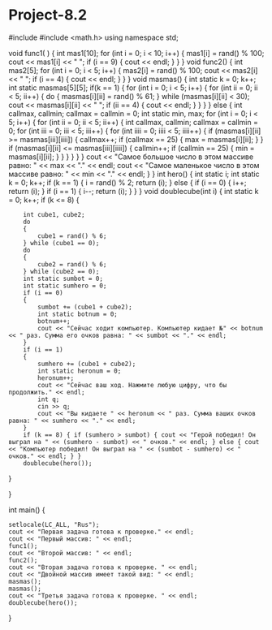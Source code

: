 # Project-8.2
#include <iostream>
#include <math.h>
using namespace std;

void func1( )
{
    int mas1[10];
    for (int i = 0; i < 10; i++)
    {
        mas1[i] = rand() % 100;
        cout << mas1[i] << " ";
        if (i == 9) { cout << endl; }
    }
}
void func2()
{
    int mas2[5];
    for (int i = 0; i < 5; i++)
    {
        mas2[i] = rand() % 100;
        cout << mas2[i] << " ";
        if (i == 4) { cout << endl; }
    }
}
void masmas()
{
    int static k = 0;
    k++;
    int static masmas[5][5];
    if(k == 1) 
    {
        for (int i = 0; i < 5; i++)
        {
            for (int ii = 0; ii < 5; ii++)
            {
                do
                {
                    masmas[i][ii] = rand() % 61;
                } while (masmas[i][ii] < 30);
                cout << masmas[i][ii] << " ";
                if (ii == 4) { cout << endl; }
            }
        }
    }
    else
    {
        int callmax, callmin;
        callmax = callmin = 0;
        int static min, max;
        for (int i = 0; i < 5; i++)
        {
            for (int ii = 0; ii < 5; ii++)
            {
                int callmax, callmin;
                callmax = callmin = 0;
                for (int iii = 0; iii < 5; iii++)
                {
                    for (int iiii = 0; iiii < 5; iiii++)
                    {
                        if (masmas[i][ii] >= masmas[iii][iiii]) { callmax++; if (callmax == 25) { max = masmas[i][ii]; }  }
                        if (masmas[i][ii] <= masmas[iii][iiii]) { callmin++; if (callmin == 25) { min = masmas[i][ii]; }  }
                    }
                }
            }
        }
        cout << "Самое большое число в этом массиве равно: " << max << "." << endl;
        cout << "Самое маленькое число в этом массиве равно: " << min << "." << endl;
    }
}
int hero()
{
    int static i;
    int static k = 0;
    k++;
    if (k == 1)
    {
        i = rand() % 2;
        return (i);
    }
    else
    {
        if (i == 0) { i++; return (i); }
        if (i == 1) { i--; return (i); }
    }
}
void doublecube(int i)
{
    int static k = 0;
    k++;
   if (k <= 8)
   {
        
        int cube1, cube2;
        do
        {
            cube1 = rand() % 6;
        } while (cube1 == 0);
        do
        {
            cube2 = rand() % 6;
        } while (cube2 == 0);
        int static sumbot = 0;
        int static sumhero = 0;
        if (i == 0)
        {        
            sumbot += (cube1 + cube2);
            int static botnum = 0;
            botnum++;
            cout << "Сейчас ходит компьютер. Компьютер кидает №" << botnum << " раз. Сумма его очков равна: " << sumbot << "." << endl;
        }
        if (i == 1)
        {           
            sumhero += (cube1 + cube2);
            int static heronum = 0;
            heronum++;
            cout << "Сейчас ваш ход. Нажмите любую цифру, что бы продолжить." << endl;
            int q;
            cin >> q;
            cout << "Вы кидаете " << heronum << " раз. Сумма ваших очков равна: " << sumhero << "." << endl;
        }
        if (k == 8) { if (sumhero > sumbot) { cout << "Герой победил! Он выграл на " << (sumhero - sumbot) << " очков." << endl; } else { cout << "Компьютер победил! Он выграл на " << (sumbot - sumhero) << " очков." << endl; } }
        doublecube(hero());
   }
   
}


int main()
{

    setlocale(LC_ALL, "Rus");
    cout << "Первая задача готова к проверке." << endl;
    cout << "Первый массив: " << endl;
    func1();
    cout << "Второй массив: " << endl;
    func2();
    cout << "Вторая задача готова к проверке. " << endl;
    cout << "Двойной массив имеет такой вид: " << endl;
    masmas();
    masmas();
    cout << "Третья задача готова к проверке. " << endl;
    doublecube(hero());
    
   
   




   
    
}
